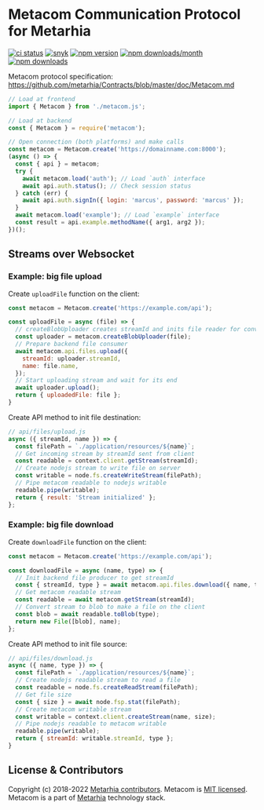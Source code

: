 # Metacom Communication Protocol for Metarhia

[![ci status](https://github.com/metarhia/metacom/workflows/Testing%20CI/badge.svg)](https://github.com/metarhia/metacom/actions?query=workflow%3A%22Testing+CI%22+branch%3Amaster)
[![snyk](https://snyk.io/test/github/metarhia/metacom/badge.svg)](https://snyk.io/test/github/metarhia/metacom)
[![npm version](https://badge.fury.io/js/metacom.svg)](https://badge.fury.io/js/metacom)
[![npm downloads/month](https://img.shields.io/npm/dm/metacom.svg)](https://www.npmjs.com/package/metacom)
[![npm downloads](https://img.shields.io/npm/dt/metacom.svg)](https://www.npmjs.com/package/metacom)

Metacom protocol specification:
https://github.com/metarhia/Contracts/blob/master/doc/Metacom.md

```js
// Load at frontend
import { Metacom } from './metacom.js';

// Load at backend
const { Metacom } = require('metacom');

// Open connection (both platforms) and make calls
const metacom = Metacom.create('https://domainname.com:8000');
(async () => {
  const { api } = metacom;
  try {
    await metacom.load('auth'); // Load `auth` interface
    await api.auth.status(); // Check session status
  } catch (err) {
    await api.auth.signIn({ login: 'marcus', password: 'marcus' });
  }
  await metacom.load('example'); // Load `example` interface
  const result = api.example.methodName({ arg1, arg2 });
})();
```

## Streams over Websocket

### Example: big file upload

Create `uploadFile` function on the client:

```js
const metacom = Metacom.create('https://example.com/api');

const uploadFile = async (file) => {
  // createBlobUploader creates streamId and inits file reader for convenience
  const uploader = metacom.createBlobUploader(file);
  // Prepare backend file consumer
  await metacom.api.files.upload({
    streamId: uploader.streamId,
    name: file.name,
  });
  // Start uploading stream and wait for its end
  await uploader.upload();
  return { uploadedFile: file };
}
```

Create API method to init file destination:

```js
// api/files/upload.js
async ({ streamId, name }) => {
  const filePath = `./application/resources/${name}`;
  // Get incoming stream by streamId sent from client
  const readable = context.client.getStream(streamId);
  // Create nodejs stream to write file on server
  const writable = node.fs.createWriteStream(filePath);
  // Pipe metacom readable to nodejs writable
  readable.pipe(writable);
  return { result: 'Stream initialized' };
};
```

### Example: big file download

Create `downloadFile` function on the client:

```js
const metacom = Metacom.create('https://example.com/api');

const downloadFile = async (name, type) => {
  // Init backend file producer to get streamId
  const { streamId, type } = await metacom.api.files.download({ name, type });
  // Get metacom readable stream
  const readable = await metacom.getStream(streamId);
  // Convert stream to blob to make a file on the client
  const blob = await readable.toBlob(type);
  return new File([blob], name);
};
```

Create API method to init file source:

```js
// api/files/download.js
async ({ name, type }) => {
  const filePath = `./application/resources/${name}`;
  // Create nodejs readable stream to read a file
  const readable = node.fs.createReadStream(filePath);
  // Get file size
  const { size } = await node.fsp.stat(filePath);
  // Create metacom writable stream
  const writable = context.client.createStream(name, size);
  // Pipe nodejs readable to metacom writable
  readable.pipe(writable);
  return { streamId: writable.streamId, type };
}
```

## License & Contributors

Copyright (c) 2018-2022 [Metarhia contributors](https://github.com/metarhia/metacom/graphs/contributors).
Metacom is [MIT licensed](./LICENSE).\
Metacom is a part of [Metarhia](https://github.com/metarhia) technology stack.
